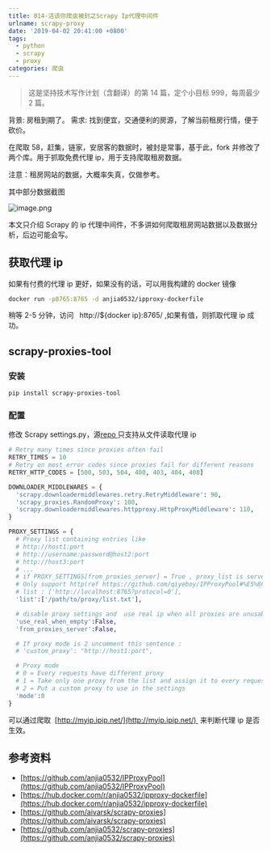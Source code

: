 ```yaml
---
title: 014-活该你爬虫被封之Scrapy Ip代理中间件
urlname: scrapy-proxy
date: '2019-04-02 20:41:00 +0800'
tags:
  - python
  - scrapy
  - proxy
categories: 爬虫
---
```


> 这是坚持技术写作计划（含翻译）的第 14 篇，定个小目标 999，每周最少 2 篇。

背景: 房租到期了。
需求: 找到便宜，交通便利的房源，了解当前租房行情，便于砍价。

在爬取 58，赶集，链家，安居客的数据时，被封是常事，基于此，fork 并修改了两个库。用于抓取免费代理 ip，用于支持爬取租房数据。

注意：租房网站的数据，大概率失真，仅做参考。

<!-- more -->

其中部分数据截图

![image.png](https://cdn.nlark.com/yuque/0/2019/png/226273/1554210833561-38730012-a2d6-4d00-aed7-5576b112e7c5.png#align=left&display=inline&height=740&name=image.png&originHeight=740&originWidth=1868&size=451298&status=done&width=1868)

本文只介绍 Scrapy 的 ip 代理中间件，不多讲如何爬取租房网站数据以及数据分析，后边可能会写。

## 获取代理 ip

如果有付费的代理 ip 更好，如果没有的话，可以用我构建的 docker 镜像

```bash
docker run -p8765:8765 -d anjia0532/ipproxy-dockerfile
```

稍等 2-5 分钟，访问   http://${docker ip}:8765/ ,如果有值，则抓取代理 ip 成功。

## scrapy-proxies-tool

### 安装

```bash
pip install scrapy-proxies-tool
```

### 配置

修改 Scrapy settings.py，源[repo ](https://github.com/aivarsk/scrapy-proxies)只支持从文件读取代理 ip

```python
# Retry many times since proxies often fail
RETRY_TIMES = 10
# Retry on most error codes since proxies fail for different reasons
RETRY_HTTP_CODES = [500, 503, 504, 400, 403, 404, 408]

DOWNLOADER_MIDDLEWARES = {
  'scrapy.downloadermiddlewares.retry.RetryMiddleware': 90,
  'scrapy_proxies.RandomProxy': 100,
  'scrapy.downloadermiddlewares.httpproxy.HttpProxyMiddleware': 110,
}

PROXY_SETTINGS = {
  # Proxy list containing entries like
  # http://host1:port
  # http://username:password@host2:port
  # http://host3:port
  # ...
  # if PROXY_SETTINGS[from_proxies_server] = True , proxy_list is server address (ref https://github.com/qiyeboy/IPProxyPool and https://github.com/awolfly9/IPProxyTool )
  # Only support http(ref https://github.com/qiyeboy/IPProxyPool#%E5%8F%82%E6%95%B0)
  # list : ['http://localhost:8765?protocol=0'],
  'list':['/path/to/proxy/list.txt'],

  # disable proxy settings and  use real ip when all proxies are unusable
  'use_real_when_empty':False,
  'from_proxies_server':False,

  # If proxy mode is 2 uncomment this sentence :
  # 'custom_proxy': "http://host1:port",

  # Proxy mode
  # 0 = Every requests have different proxy
  # 1 = Take only one proxy from the list and assign it to every requests
  # 2 = Put a custom proxy to use in the settings
  'mode':0
}
```

可以通过爬取  [http://myip.ipip.net/](http://myip.ipip.net/)  来判断代理 ip 是否生效。

## 参考资料

- [https://github.com/anjia0532/IPProxyPool](https://github.com/anjia0532/IPProxyPool)
- [https://hub.docker.com/r/anjia0532/ipproxy-dockerfile](https://hub.docker.com/r/anjia0532/ipproxy-dockerfile)
- [https://github.com/aivarsk/scrapy-proxies](https://github.com/aivarsk/scrapy-proxies)
- [https://github.com/anjia0532/scrapy-proxies](https://github.com/anjia0532/scrapy-proxies)
